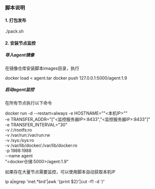 ### 脚本说明

#### 1. 打包发布
>
./pack.sh


#### 2. 安装节点监控

##### 导入agent镜像
在镜像仓库安装脚本images目录，执行
>
docker load < agent.tar
docker push 127.0.0.1:5000/agent:1.9

##### 启动agent监控
在所有节点执行以下命令
> 
docker run -d --restart=always -e HOSTNAME="\"<本机IP>\"" \
	-e TRANSFER_ADDR="[\"<监控服务器IP>:8433\",\"<监控服务器IP>:8433\"]" \
	-e TRANSFER_INTERVAL="30" \
	-v /:/rootfs:ro \
	-v /var/run:/var/run:rw \
	-v /sys:/sys:ro \
	-v /var/lib/docker/:/var/lib/docker:ro \
	-p 1988:1988 \
	--name agent \
	"<docker仓储:5000>/agent:1.9"

如果存在大量节点需要监控，可以使用脚本自动获取本机IP
>
ip a|egrep 'inet.*brd'|awk '{print $2}'|cut -f1 -d '/'
